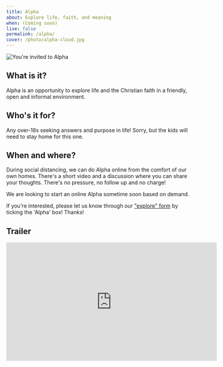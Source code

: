 ```yaml
---
title: Alpha
about: Explore life, faith, and meaning
when: (Coming soon)
live: false
permalink: /alpha/
cover: /photo/alpha-cloud.jpg
---
```


![You're invited to Alpha](/photo/alpha3.jpg)

## What is it? ##

Alpha is an opportunity to explore life and the Christian faith in a friendly, open and informal environment.

## Who's it for? ##

Any over-18s seeking answers and purpose in life! Sorry, but the kids will need to stay home for this one.

## When and where? ##

During social distancing, we can do Alpha online from the comfort of our own homes. There's a short video and a discussion where you can share your thoughts. There's no pressure, no follow up and no charge!

We are looking to start an online Alpha sometime soon based on demand.

If you're interested, please let us know through our ["explore" form](/explore/) by ticking the 'Alpha' box! Thanks!

## Trailer

<iframe class="db center" width="560" height="315" src="https://www.youtube.com/embed/fViYK_Xb3Wg" frameborder="0" allow="accelerometer; autoplay; encrypted-media; gyroscope; picture-in-picture" allowfullscreen></iframe>
